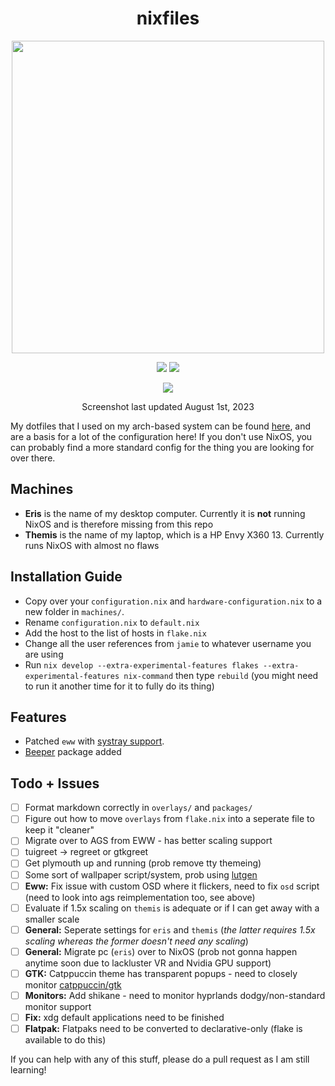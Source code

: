 <div align=center>
<h1>nixfiles</h1>
</h2><img src="https://raw.githubusercontent.com/catppuccin/catppuccin/main/assets/palette/macchiato.png" width="500" />
<p></p>
  <img src="https://img.shields.io/github/stars/skiletro/nixfiles?color=f5c2e7&labelColor=303446&style=for-the-badge&logo=starship&logoColor=f5c2e7">
  <img src="https://img.shields.io/github/repo-size/skiletro/nixfiles?color=fab387&labelColor=303446&style=for-the-badge&logo=github&logoColor=fab387">
 <p></p>
 <img src="https://cdn.discordapp.com/attachments/999330089655345194/1135920400233156739/image.png"></img>
 <p>Screenshot last updated August 1st, 2023</p>
</div>

My dotfiles that I used on my arch-based system can be found [here](https://github.com/skiletro/archfiles), and are a basis for a lot of the configuration here! If you don't use NixOS, you can probably find a more standard config for the thing you are looking for over there.

## Machines
* **Eris** is the name of my desktop computer. Currently it is **not** running NixOS and is therefore missing from this repo
* **Themis** is the name of my laptop, which is a HP Envy X360 13. Currently runs NixOS with almost no flaws

## Installation Guide
- Copy over your `configuration.nix` and `hardware-configuration.nix` to a new folder in `machines/`.
- Rename `configuration.nix` to `default.nix`
- Add the host to the list of hosts in `flake.nix`
- Change all the user references from `jamie` to whatever username you are using
- Run `nix develop --extra-experimental-features flakes --extra-experimental-features nix-command` then type `rebuild` (you might need to run it another time for it to fully do its thing)

## Features
* Patched `eww` with [systray support](https://github.com/elkowar/eww/pull/743).
* [Beeper](https://www.beeper.com/) package added

## Todo + Issues
- [ ] Format markdown correctly in `overlays/` and `packages/`
- [ ] Figure out how to move `overlays` from `flake.nix` into a seperate file to keep it "cleaner"
- [ ] Migrate over to AGS from EWW - has better scaling support
- [ ] tuigreet -> regreet or gtkgreet
- [ ] Get plymouth up and running (prob remove tty themeing)
- [ ] Some sort of wallpaper script/system, prob using [lutgen](https://github.com/ozwaldorf/lutgen-rs)
- [ ] **Eww:** Fix issue with custom OSD where it flickers, need to fix `osd` script (need to look into ags reimplementation too, see above)
- [ ] Evaluate if 1.5x scaling on `themis` is adequate or if I can get away with a smaller scale
- [ ] **General:** Seperate settings for `eris` and `themis` (*the latter requires 1.5x scaling whereas the former doesn't need any scaling*)
- [ ] **General:** Migrate pc (`eris`) over to NixOS (prob not gonna happen anytime soon due to lackluster VR and Nvidia GPU support)
- [ ] **GTK:** Catppuccin theme has transparent popups - need to closely monitor [catppuccin/gtk](https://github.com/catppuccin/gtk)
- [ ] **Monitors:** Add shikane - need to monitor hyprlands dodgy/non-standard monitor support
- [ ] **Fix:** xdg default applications need to be finished
- [ ] **Flatpak:** Flatpaks need to be converted to declarative-only (flake is available to do this)

If you can help with any of this stuff, please do a pull request as I am still learning!
